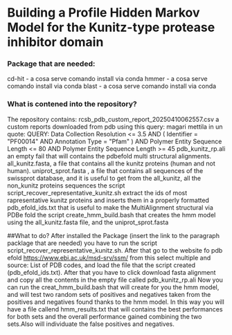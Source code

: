 # Building a Profile Hidden Markov Model for the Kunitz-type protease inhibitor domain
### Package that are needed:
cd-hit - a cosa serve
comando install via conda
hmmer - a cosa serve
comando install via conda
blast - a cosa serve
comando install via conda


### What is contened into the repository?
The repository contains:
rcsb_pdb_custom_report_20250410062557.csv a custom reports downloaded from pdb using this query: 
 magari mettila in un quote: QUERY: Data Collection Resolution <= 3.5 AND ( Identifier = "PF00014" AND Annotation Type = "Pfam" ) AND Polymer Entity Sequence Length <= 80 AND Polymer Entity Sequence Length >= 45
 pdb_kunitz_rp.ali  an empty fail that will contains the pdbefold multi structural alignments.
all_kunitz.fasta, a file that contains all the kunitz proteins (human and not human).
uniprot_sprot.fasta , a file that contains all sequences of the swissprot database, and it is useful to get from the all_kunitz, all the non_kunitz proteins sequences
the script script_recover_representative_kunitz.sh extract the ids of most rapresentative kunitz proteins and inserts them in a properly formatted pdb_efold_ids.txt that is useful to make the MultiAlignment structural via PDBe fold 
the script create_hmm_build.bash that creates the hmm model using the all_kunitz.fasta file, and the uniprot_sprot.fasta 

##What to do?
After installed the Package (insert the link to the paragraph packlage that are needed) you have to run the script script_recover_representative_kunitz.sh. After that go to the website fo pdb efold https://www.ebi.ac.uk/msd-srv/ssm/
from this select multiple and source: List of PDB codes, and load the file that the script created (pdb_efold_ids.txt).
After that you have to click download fasta alignment and copy all the contents in the empty file called pdb_kunitz_rp.ali 
Now you can run the creat_hmm_build.bash that will create for you the hmm model, and will test two random sets of positives and negatives taken from the positives and negatives found thanks to the hmm model. In this way you will have a file callend hmm_results.txt that will contains the best performances for both sets and the overall performance gained combining the two sets.Also will individuate the false positives and negatives.

